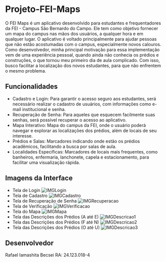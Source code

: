 # Projeto-FEI-Maps

O FEI Maps é um aplicativo desenvolvido para estudantes e frequentadores da FEI - Campus São Bernardo do Campo. Ele tem como objetivo fornecer um mapa do campus nas mãos dos usuários, a qualquer hora e em qualquer lugar. O aplicativo é voltado principalmente para ajudar pessoas que não estão acostumadas com o campus, especialmente novos calouros. Como desenvolvedor, minha principal motivação para essa implementação vem de uma experiência pessoal, quando ainda não conhecia os prédios e construções, o que tornou meu primeiro dia de aula complicado. Com isso, busco facilitar a localização dos novos estudantes, para que não enfrentem o mesmo problema.

## Funcionalidades

- Cadastro e Login: Para garantir o acesso seguro aos estudantes, será necessário realizar o cadastro de usuários, com informações como e-mail institucional e senha.
- Recuperação de Senha: Para aqueles que esquecem facilmente suas senhas, será possível recuperar o acesso ao aplicativo.
- Mapa Interativo: Mapa do campus da FEI, onde o usuário poderá navegar e explorar as localizações dos prédios, além de locais de seu interesse.
- Prédios e Salas: Marcadores indicando onde estão os prédios acadêmicos, facilitando a busca por salas de aula.
- Localidades Específicas: Marcadores de locais mais frequentes, como banheiros, enfermaria, lanchonete, capela e estacionamento, para facilitar uma visualização rápida.

## Imagens da Interface
- Tela de Login
![IMGLogin](https://github.com/user-attachments/assets/3f5e1536-4f08-4c26-b668-6f30d8cf9615)
- Tela de Cadastro
![IMGCadastro](https://github.com/user-attachments/assets/84c0ef76-c265-463e-94d5-f5e543974648)
- Tela de Recuperação de Senha
![IMGRecuperacao](https://github.com/user-attachments/assets/dff5dbb1-83e4-4fd3-8f56-6acbf453bdbd)
- Tela de Verificação
![IMGVerificacao](https://github.com/user-attachments/assets/b37bcbd0-f3ea-402c-aeec-2f98dac55383)
- Tela do Mapa
![IMGMapa](https://github.com/user-attachments/assets/e034eab3-2f33-400c-b3d8-3bf40373a3ce)
- Tela das Descrições dos Prédios (A até E)
![IMGDescricao1](https://github.com/user-attachments/assets/6ee75f8a-bc19-474e-a3f2-b2273be66e13)
- Tela das Descrições dos Prédios (F até N)
![IMGDescricao2](https://github.com/user-attachments/assets/692f0c21-8069-4acf-bd54-db514e0f2a8e)
- Tela das Descrições dos Prédios (O até U) 
![IMGDescricao3](https://github.com/user-attachments/assets/9a3c2515-3b1e-4c4e-93ab-b580354de879)

## Desenvolvedor
Rafael Iamashita Becsei 
RA: 24.123.018-4

